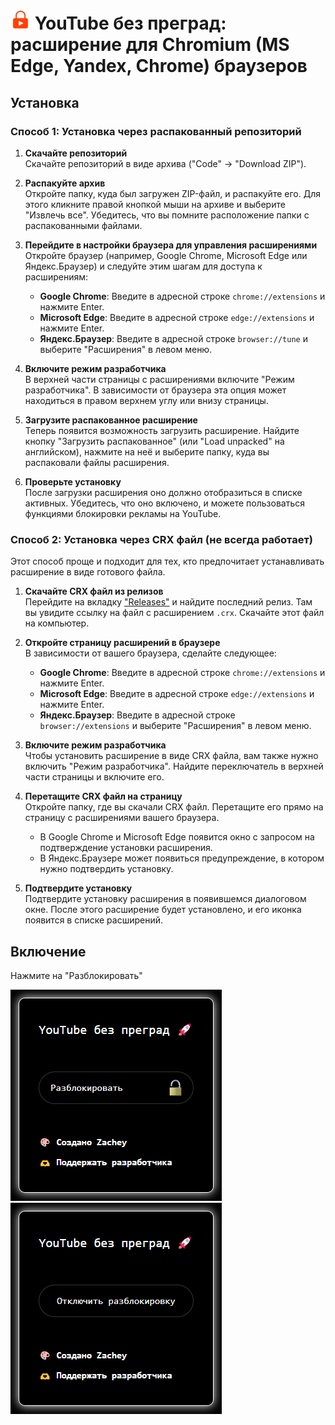 # ![](/images/32.png) YouTube без преград: расширение для Chromium (MS Edge, Yandex, Chrome) браузеров

## Установка

### Способ 1: Установка через распакованный репозиторий

1. **Скачайте репозиторий**  
   Скачайте репозиторий в виде архива ("Code" → "Download ZIP").

2. **Распакуйте архив**  
   Откройте папку, куда был загружен ZIP-файл, и распакуйте его. Для этого кликните правой кнопкой мыши на архиве и выберите "Извлечь все". Убедитесь, что вы помните расположение папки с распакованными файлами.

3. **Перейдите в настройки браузера для управления расширениями**  
   Откройте браузер (например, Google Chrome, Microsoft Edge или Яндекс.Браузер) и следуйте этим шагам для доступа к расширениям:

   - **Google Chrome**: Введите в адресной строке `chrome://extensions` и нажмите Enter.
   - **Microsoft Edge**: Введите в адресной строке `edge://extensions` и нажмите Enter.
   - **Яндекс.Браузер**: Введите в адресной строке `browser://tune` и выберите "Расширения" в левом меню.

4. **Включите режим разработчика**  
   В верхней части страницы с расширениями включите "Режим разработчика". В зависимости от браузера эта опция может находиться в правом верхнем углу или внизу страницы.

5. **Загрузите распакованное расширение**  
   Теперь появится возможность загрузить расширение. Найдите кнопку "Загрузить распакованное" (или "Load unpacked" на английском), нажмите на неё и выберите папку, куда вы распаковали файлы расширения.

6. **Проверьте установку**  
   После загрузки расширения оно должно отобразиться в списке активных. Убедитесь, что оно включено, и можете пользоваться функциями блокировки рекламы на YouTube.

### Способ 2: Установка через CRX файл (не всегда работает)

Этот способ проще и подходит для тех, кто предпочитает устанавливать расширение в виде готового файла.

1. **Скачайте CRX файл из релизов**  
   Перейдите на вкладку ["Releases"](https://github.com/zachey01/YoutubeUnblock/releases) и найдите последний релиз. Там вы увидите ссылку на файл с расширением `.crx`. Скачайте этот файл на компьютер.

2. **Откройте страницу расширений в браузере**  
   В зависимости от вашего браузера, сделайте следующее:

   - **Google Chrome**: Введите в адресной строке `chrome://extensions` и нажмите Enter.
   - **Microsoft Edge**: Введите в адресной строке `edge://extensions` и нажмите Enter.
   - **Яндекс.Браузер**: Введите в адресной строке `browser://extensions` и выберите "Расширения" в левом меню.

3. **Включите режим разработчика**  
   Чтобы установить расширение в виде CRX файла, вам также нужно включить "Режим разработчика". Найдите переключатель в верхней части страницы и включите его.

4. **Перетащите CRX файл на страницу**  
   Откройте папку, где вы скачали CRX файл. Перетащите его прямо на страницу с расширениями вашего браузера.

   - В Google Chrome и Microsoft Edge появится окно с запросом на подтверждение установки расширения.
   - В Яндекс.Браузере может появиться предупреждение, в котором нужно подтвердить установку.

5. **Подтвердите установку**  
   Подтвердите установку расширения в появившемся диалоговом окне. После этого расширение будет установлено, и его иконка появится в списке расширений.

## Включение

Нажмите на "Разблокировать"

![](/.github/images/into.png)
![](/.github/images/after.png)
